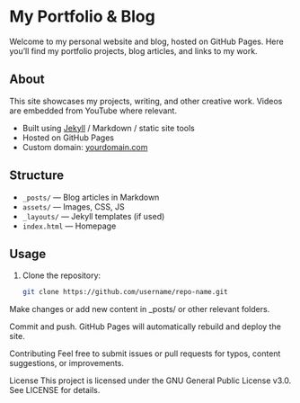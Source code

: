 # My Portfolio & Blog

Welcome to my personal website and blog, hosted on GitHub Pages. Here you’ll find my portfolio projects, blog articles, and links to my work.

## About

This site showcases my projects, writing, and other creative work. Videos are embedded from YouTube where relevant.

- Built using [Jekyll](https://jekyllrb.com/) / Markdown / static site tools
- Hosted on GitHub Pages
- Custom domain: [yourdomain.com](https://yourdomain.com)

## Structure

- `_posts/` — Blog articles in Markdown
- `assets/` — Images, CSS, JS
- `_layouts/` — Jekyll templates (if used)
- `index.html` — Homepage

## Usage

1. Clone the repository:
   ```bash
   git clone https://github.com/username/repo-name.git
Make changes or add new content in _posts/ or other relevant folders.

Commit and push. GitHub Pages will automatically rebuild and deploy the site.

Contributing
Feel free to submit issues or pull requests for typos, content suggestions, or improvements.

License
This project is licensed under the GNU General Public License v3.0. See LICENSE for details.